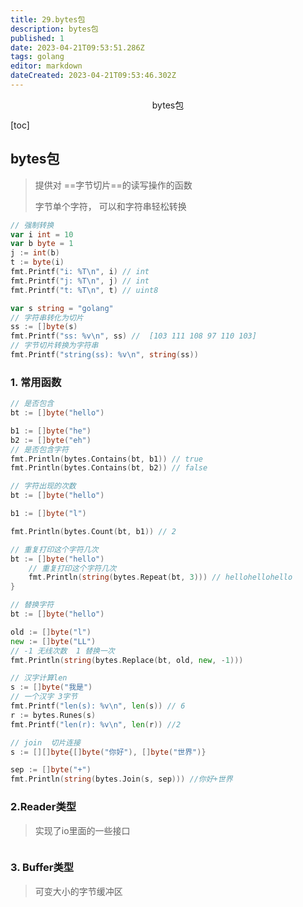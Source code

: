 ```yaml
---
title: 29.bytes包
description: bytes包
published: 1
date: 2023-04-21T09:53:51.286Z
tags: golang
editor: markdown
dateCreated: 2023-04-21T09:53:46.302Z
---
```


<center>bytes包</center>





[toc]



## bytes包

> 提供对 ==字节切片==的读写操作的函数
>
> 字节单个字符， 可以和字符串轻松转换

```go
// 强制转换 
var i int = 10
var b byte = 1
j := int(b)
t := byte(i)
fmt.Printf("i: %T\n", i) // int
fmt.Printf("j: %T\n", j) // int
fmt.Printf("t: %T\n", t) // uint8
```

```go
var s string = "golang"
// 字符串转化为切片
ss := []byte(s)
fmt.Printf("ss: %v\n", ss) //  [103 111 108 97 110 103]
// 字节切片转换为字符串
fmt.Printf("string(ss): %v\n", string(ss))
```



### 1. 常用函数

```go
// 是否包含
bt := []byte("hello")

b1 := []byte("he")
b2 := []byte("eh")
// 是否包含字符
fmt.Println(bytes.Contains(bt, b1)) // true
fmt.Println(bytes.Contains(bt, b2)) // false
```

```go
// 字符出现的次数
bt := []byte("hello")

b1 := []byte("l")

fmt.Println(bytes.Count(bt, b1)) // 2
```

```go
// 重复打印这个字符几次
bt := []byte("hello")
    // 重复打印这个字符几次
    fmt.Println(string(bytes.Repeat(bt, 3))) // hellohellohello
}
```

```go
// 替换字符
bt := []byte("hello")

old := []byte("l")
new := []byte("LL")
// -1 无线次数  1 替换一次
fmt.Println(string(bytes.Replace(bt, old, new, -1)))
```

```go
// 汉字计算len
s := []byte("我是")
// 一个汉字 3字节
fmt.Printf("len(s): %v\n", len(s)) // 6
r := bytes.Runes(s)
fmt.Printf("len(r): %v\n", len(r)) //2
```

```go
// join  切片连接
s := [][]byte{[]byte("你好"), []byte("世界")}

sep := []byte("+")
fmt.Println(string(bytes.Join(s, sep))) //你好+世界
```



### 2.Reader类型

> 实现了io里面的一些接口

```go
```



### 3. Buffer类型

> 可变大小的字节缓冲区

```go
```











